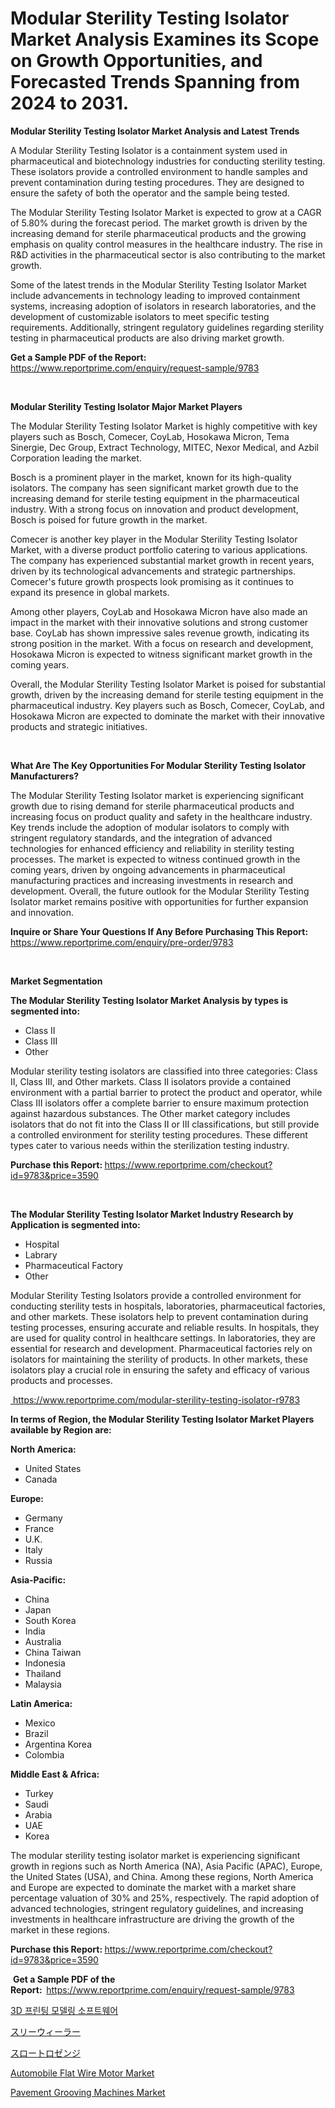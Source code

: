 <p><h1>Modular Sterility Testing Isolator Market Analysis Examines its Scope on Growth Opportunities, and Forecasted Trends Spanning from 2024 to 2031.</h1></p><p><strong>Modular Sterility Testing Isolator Market Analysis and Latest Trends</strong></p>
<p><p>A Modular Sterility Testing Isolator is a containment system used in pharmaceutical and biotechnology industries for conducting sterility testing. These isolators provide a controlled environment to handle samples and prevent contamination during testing procedures. They are designed to ensure the safety of both the operator and the sample being tested.</p><p>The Modular Sterility Testing Isolator Market is expected to grow at a CAGR of 5.80% during the forecast period. The market growth is driven by the increasing demand for sterile pharmaceutical products and the growing emphasis on quality control measures in the healthcare industry. The rise in R&D activities in the pharmaceutical sector is also contributing to the market growth.</p><p>Some of the latest trends in the Modular Sterility Testing Isolator Market include advancements in technology leading to improved containment systems, increasing adoption of isolators in research laboratories, and the development of customizable isolators to meet specific testing requirements. Additionally, stringent regulatory guidelines regarding sterility testing in pharmaceutical products are also driving market growth.</p></p>
<p><strong>Get a Sample PDF of the Report:&nbsp;</strong> <a href="https://www.reportprime.com/enquiry/request-sample/9783">https://www.reportprime.com/enquiry/request-sample/9783</a></p>
<p>&nbsp;</p>
<p><strong>Modular Sterility Testing Isolator Major Market Players</strong></p>
<p><p>The Modular Sterility Testing Isolator Market is highly competitive with key players such as Bosch, Comecer, CoyLab, Hosokawa Micron, Tema Sinergie, Dec Group, Extract Technology, MITEC, Nexor Medical, and Azbil Corporation leading the market. </p><p>Bosch is a prominent player in the market, known for its high-quality isolators. The company has seen significant market growth due to the increasing demand for sterile testing equipment in the pharmaceutical industry. With a strong focus on innovation and product development, Bosch is poised for future growth in the market.</p><p>Comecer is another key player in the Modular Sterility Testing Isolator Market, with a diverse product portfolio catering to various applications. The company has experienced substantial market growth in recent years, driven by its technological advancements and strategic partnerships. Comecer's future growth prospects look promising as it continues to expand its presence in global markets.</p><p>Among other players, CoyLab and Hosokawa Micron have also made an impact in the market with their innovative solutions and strong customer base. CoyLab has shown impressive sales revenue growth, indicating its strong position in the market. With a focus on research and development, Hosokawa Micron is expected to witness significant market growth in the coming years.</p><p>Overall, the Modular Sterility Testing Isolator Market is poised for substantial growth, driven by the increasing demand for sterile testing equipment in the pharmaceutical industry. Key players such as Bosch, Comecer, CoyLab, and Hosokawa Micron are expected to dominate the market with their innovative products and strategic initiatives.</p></p>
<p>&nbsp;</p>
<p><strong>What Are The Key Opportunities For Modular Sterility Testing Isolator Manufacturers?</strong></p>
<p><p>The Modular Sterility Testing Isolator market is experiencing significant growth due to rising demand for sterile pharmaceutical products and increasing focus on product quality and safety in the healthcare industry. Key trends include the adoption of modular isolators to comply with stringent regulatory standards, and the integration of advanced technologies for enhanced efficiency and reliability in sterility testing processes. The market is expected to witness continued growth in the coming years, driven by ongoing advancements in pharmaceutical manufacturing practices and increasing investments in research and development. Overall, the future outlook for the Modular Sterility Testing Isolator market remains positive with opportunities for further expansion and innovation.</p></p>
<p><strong>Inquire or Share Your Questions If Any Before Purchasing This Report:</strong> <a href="https://www.reportprime.com/enquiry/pre-order/9783">https://www.reportprime.com/enquiry/pre-order/9783</a></p>
<p>&nbsp;</p>
<p><strong>Market Segmentation</strong></p>
<p><strong>The Modular Sterility Testing Isolator Market Analysis by types is segmented into:</strong></p>
<p><ul><li>Class II</li><li>Class III</li><li>Other</li></ul></p>
<p><p>Modular sterility testing isolators are classified into three categories: Class II, Class III, and Other markets. Class II isolators provide a contained environment with a partial barrier to protect the product and operator, while Class III isolators offer a complete barrier to ensure maximum protection against hazardous substances. The Other market category includes isolators that do not fit into the Class II or III classifications, but still provide a controlled environment for sterility testing procedures. These different types cater to various needs within the sterilization testing industry.</p></p>
<p><strong>Purchase this Report:&nbsp;</strong><a href="https://www.reportprime.com/checkout?id=9783&price=3590">https://www.reportprime.com/checkout?id=9783&price=3590</a></p>
<p>&nbsp;</p>
<p><strong>The Modular Sterility Testing Isolator Market Industry Research by Application is segmented into:</strong></p>
<p><ul><li>Hospital</li><li>Labrary</li><li>Pharmaceutical Factory</li><li>Other</li></ul></p>
<p><p>Modular Sterility Testing Isolators provide a controlled environment for conducting sterility tests in hospitals, laboratories, pharmaceutical factories, and other markets. These isolators help to prevent contamination during testing processes, ensuring accurate and reliable results. In hospitals, they are used for quality control in healthcare settings. In laboratories, they are essential for research and development. Pharmaceutical factories rely on isolators for maintaining the sterility of products. In other markets, these isolators play a crucial role in ensuring the safety and efficacy of various products and processes.</p></p>
<p><a href="https://www.reportprime.com/modular-sterility-testing-isolator-r9783">&nbsp;https://www.reportprime.com/modular-sterility-testing-isolator-r9783</a></p>
<p><strong>In terms of Region, the Modular Sterility Testing Isolator Market Players available by Region are:</strong></p>
<p>
    <p> <strong> North America: </strong>
        <ul>
            <li>United States</li>
            <li>Canada</li>
        </ul>
        </p> 
    <p> <strong> Europe: </strong>
        <ul>
            <li>Germany</li>
            <li>France</li>
            <li>U.K.</li>
            <li>Italy</li>
            <li>Russia</li>
        </ul>
        </p> 
    <p> <strong> Asia-Pacific: </strong>
        <ul>
            <li>China</li>
            <li>Japan</li>
            <li>South Korea</li>
            <li>India</li>
            <li>Australia</li>
            <li>China Taiwan</li>
            <li>Indonesia</li>
            <li>Thailand</li>
            <li>Malaysia</li>
        </ul>
        </p> 
    <p> <strong> Latin America: </strong>
        <ul>
            <li>Mexico</li>
            <li>Brazil</li>
            <li>Argentina Korea</li>
            <li>Colombia</li>
        </ul>
        </p> 
    <p> <strong> Middle East & Africa: </strong>
        <ul>
            <li>Turkey</li>
            <li>Saudi</li>
            <li>Arabia</li>
            <li>UAE</li>
            <li>Korea</li>
        </ul>
    </p>
    </p>
<p><p>The modular sterility testing isolator market is experiencing significant growth in regions such as North America (NA), Asia Pacific (APAC), Europe, the United States (USA), and China. Among these regions, North America and Europe are expected to dominate the market with a market share percentage valuation of 30% and 25%, respectively. The rapid adoption of advanced technologies, stringent regulatory guidelines, and increasing investments in healthcare infrastructure are driving the growth of the market in these regions.</p></p>
<p><strong>Purchase this Report: </strong><a href="https://www.reportprime.com/checkout?id=9783&price=3590">https://www.reportprime.com/checkout?id=9783&price=3590</a></p>
<p>&nbsp;<strong>Get a Sample PDF of the Report:&nbsp;&nbsp;</strong><a href="https://www.reportprime.com/enquiry/request-sample/9783">https://www.reportprime.com/enquiry/request-sample/9783</a></p>
<p><strong></strong></p>
<p><p><a href="https://github.com/PercyHagernes9778/Market-Research-Report-List-1/blob/main/296874373970.md">3D 프린팅 모델링 소프트웨어</a></p><p><a href="https://github.com/ddwcuskozol07187/Market-Research-Report-List-2/blob/main/543768178923.md">スリーウィーラー</a></p><p><a href="https://github.com/marbadji/Market-Research-Report-List-1/blob/main/765099478924.md">スロートロゼンジ</a></p><p><a href="https://www.linkedin.com/pulse/automobile-flat-wire-motor-market-growth-trends-covid-19-16apf">Automobile Flat Wire Motor Market</a></p><p><a href="https://www.linkedin.com/pulse/pavement-grooving-machines-market-research-report-provides-0waae">Pavement Grooving Machines Market</a></p></p>